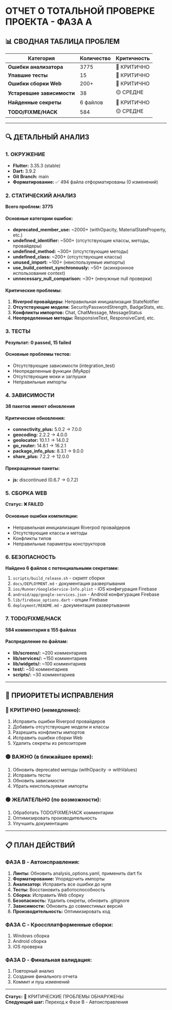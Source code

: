 # ОТЧЕТ О ТОТАЛЬНОЙ ПРОВЕРКЕ ПРОЕКТА - ФАЗА A

## 📊 СВОДНАЯ ТАБЛИЦА ПРОБЛЕМ

| Категория | Количество | Критичность |
|-----------|------------|-------------|
| **Ошибки анализатора** | 3775 | 🔴 КРИТИЧНО |
| **Упавшие тесты** | 15 | 🔴 КРИТИЧНО |
| **Ошибки сборки Web** | 200+ | 🔴 КРИТИЧНО |
| **Устаревшие зависимости** | 38 | 🟡 СРЕДНЕ |
| **Найденные секреты** | 6 файлов | 🔴 КРИТИЧНО |
| **TODO/FIXME/HACK** | 584 | 🟡 СРЕДНЕ |

---

## 🔍 ДЕТАЛЬНЫЙ АНАЛИЗ

### 1. ОКРУЖЕНИЕ
- **Flutter:** 3.35.3 (stable)
- **Dart:** 3.9.2
- **Git Branch:** main
- **Форматирование:** ✅ 494 файла отформатированы (0 изменений)

### 2. СТАТИЧЕСКИЙ АНАЛИЗ
**Всего проблем: 3775**

#### Основные категории ошибок:
- **deprecated_member_use:** ~2000+ (withOpacity, MaterialStateProperty, etc.)
- **undefined_identifier:** ~500+ (отсутствующие классы, методы, провайдеры)
- **undefined_method:** ~300+ (отсутствующие методы)
- **undefined_class:** ~200+ (отсутствующие классы)
- **unused_import:** ~100+ (неиспользуемые импорты)
- **use_build_context_synchronously:** ~50+ (асинхронное использование context)
- **unnecessary_null_comparison:** ~30+ (ненужные null проверки)

#### Критические проблемы:
1. **Riverpod провайдеры:** Неправильная инициализация StateNotifier
2. **Отсутствующие модели:** SecurityPasswordStrength, BadgeStats, etc.
3. **Конфликты импортов:** Chat, ChatMessage, MessageStatus
4. **Неопределенные методы:** ResponsiveText, ResponsiveCard, etc.

### 3. ТЕСТЫ
**Результат: 0 passed, 15 failed**

#### Основные проблемы тестов:
- Отсутствующие зависимости (integration_test)
- Неопределенные функции (MyApp)
- Отсутствующие моки и заглушки
- Неправильные импорты

### 4. ЗАВИСИМОСТИ
**38 пакетов имеют обновления**

#### Критические обновления:
- **connectivity_plus:** 5.0.2 → 7.0.0
- **geocoding:** 2.2.2 → 4.0.0
- **geolocator:** 10.1.1 → 14.0.2
- **go_router:** 14.8.1 → 16.2.1
- **package_info_plus:** 8.3.1 → 9.0.0
- **share_plus:** 7.2.2 → 12.0.0

#### Прекращенные пакеты:
- **js:** discontinued (0.6.7 → 0.7.2)

### 5. СБОРКА WEB
**Статус: ❌ FAILED**

#### Основные ошибки компиляции:
- Неправильная инициализация Riverpod провайдеров
- Отсутствующие классы и методы
- Конфликты типов
- Неправильные параметры конструкторов

### 6. БЕЗОПАСНОСТЬ
**Найдено 6 файлов с потенциальными секретами:**

1. `scripts/build_release.sh` - скрипт сборки
2. `docs/DEPLOYMENT.md` - документация развертывания
3. `ios/Runner/GoogleService-Info.plist` - iOS конфигурация Firebase
4. `android/app/google-services.json` - Android конфигурация Firebase
5. `lib/firebase_options.dart` - опции Firebase
6. `deployment/README.md` - документация развертывания

### 7. TODO/FIXME/HACK
**584 комментария в 155 файлах**

#### Распределение по файлам:
- **lib/screens/:** ~200 комментариев
- **lib/services/:** ~150 комментариев
- **lib/widgets/:** ~100 комментариев
- **test/:** ~50 комментариев
- **scripts/:** ~30 комментариев

---

## 🎯 ПРИОРИТЕТЫ ИСПРАВЛЕНИЯ

### 🔴 КРИТИЧНО (немедленно):
1. Исправить ошибки Riverpod провайдеров
2. Добавить отсутствующие модели и классы
3. Разрешить конфликты импортов
4. Исправить ошибки сборки Web
5. Удалить секреты из репозитория

### 🟡 ВАЖНО (в ближайшее время):
1. Обновить deprecated методы (withOpacity → withValues)
2. Исправить тесты
3. Обновить зависимости
4. Убрать неиспользуемые импорты

### 🟢 ЖЕЛАТЕЛЬНО (по возможности):
1. Обработать TODO/FIXME/HACK комментарии
2. Оптимизировать производительность
3. Улучшить документацию

---

## 📋 ПЛАН ДЕЙСТВИЙ

### ФАЗА B - Автоисправления:
1. **Линты:** Обновить analysis_options.yaml, применить dart fix
2. **Форматирование:** Упорядочить импорты
3. **Анализатор:** Исправить все ошибки до нуля
4. **Тесты:** Восстановить работоспособность
5. **Сборка:** Исправить Web сборку
6. **Безопасность:** Удалить секреты, обновить .gitignore
7. **Зависимости:** Обновить до совместимых версий
8. **Производительность:** Оптимизировать код

### ФАЗА C - Кроссплатформенные сборки:
1. Windows сборка
2. Android сборка
3. iOS проверка

### ФАЗА D - Финальная валидация:
1. Повторный анализ
2. Создание финального отчета
3. Коммит и пуш изменений

---

**Статус:** 🔴 КРИТИЧЕСКИЕ ПРОБЛЕМЫ ОБНАРУЖЕНЫ  
**Следующий шаг:** Переход к Фазе B - Автоисправления
